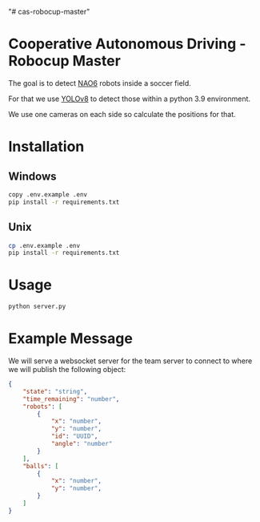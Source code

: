"# cas-robocup-master" 
# Cooperative Autonomous Driving - Robocup Master

The goal is to detect [NAO6](https://www.aldebaran.com/en/support/nao-6) robots inside a soccer field.

For that we use [YOLOv8](https://github.com/ultralytics/ultralytics) to detect those within a python 3.9 environment.

We use one cameras on each side so calculate the positions for that.

# Installation

## Windows
```bash
copy .env.example .env
pip install -r requirements.txt
```

## Unix
```bash
cp .env.example .env
pip install -r requirements.txt
```

# Usage
```bash
python server.py
```

# Example Message

We will serve a websocket server for the team server to connect to where we will publish the following object:

```json
{
    "state": "string",
    "time_remaining": "number",
    "robots": [
        {
            "x": "number",
            "y": "number",
            "id": "UUID",
            "angle": "number"
        }
    ],
    "balls": [
        {
            "x": "number",
            "y": "number",
        }   
    ]
}
```

